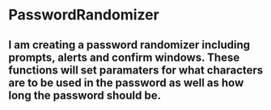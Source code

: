 # PasswordRandomizer

## I am creating a password randomizer including prompts, alerts and confirm windows. These functions will set paramaters for what characters are to be used in the password as well as how long the password should be.
